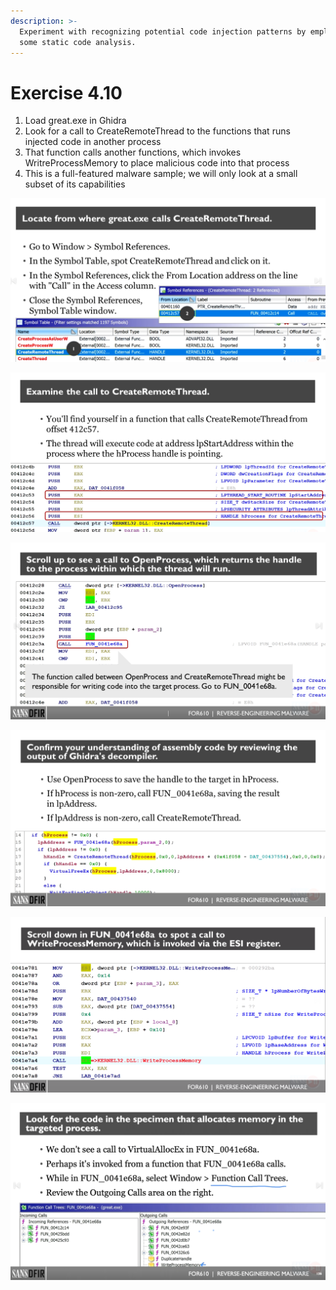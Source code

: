```yaml
---
description: >-
  Experiment with recognizing potential code injection patterns by employing
  some static code analysis.
---
```


# Exercise 4.10



1. Load great.exe in Ghidra
2. Look for a call to CreateRemoteThread to the functions that runs injected code in another process
3. That function calls another functions, which invokes WritreProcessMemory to place malicious code into that process
4. This is a full-featured malware sample; we will only look at a small subset of its capabilities



![](<../../../.gitbook/assets/image (2) (1) (1) (1) (1) (1).png>)

![](<../../../.gitbook/assets/image (3) (1) (1) (1) (1) (1).png>)

![](<../../../.gitbook/assets/image (4) (1) (1) (1) (1).png>)

![](<../../../.gitbook/assets/image (5) (1) (1) (1) (1).png>)

![](<../../../.gitbook/assets/image (6) (1) (1) (1).png>)

![](<../../../.gitbook/assets/image (7) (1) (1).png>)

